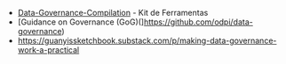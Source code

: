 - [Data-Governance-Compilation](https://github.com/SuperNerb/Data-Governance-Compilation) - Kit de Ferramentas
- [Guidance on Governance (GoG)(]https://github.com/odpi/data-governance)
- https://guanyissketchbook.substack.com/p/making-data-governance-work-a-practical
